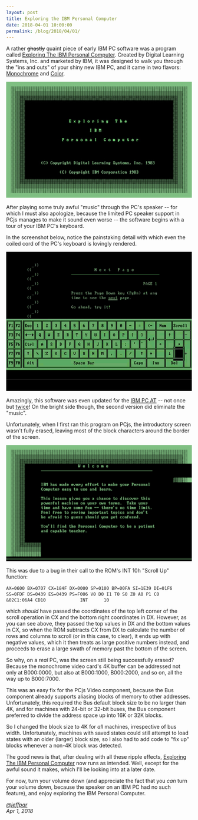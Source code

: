 ```yaml
---
layout: post
title: Exploring the IBM Personal Computer
date: 2018-04-01 10:00:00
permalink: /blog/2018/04/01/
---
```


A rather ~~ghastly~~ quaint piece of early IBM PC software was a program called
[Exploring The IBM Personal Computer](/disks/pcx86/apps/ibm/exploring/).  Created by Digital Learning Systems, Inc.
and marketed by IBM, it was designed to walk you through the "ins and outs" of your shiny new IBM PC, and it came in
two flavors: [Monochrome](/disks/pcx86/apps/ibm/exploring/5150/mda/) and [Color](/disks/pcx86/apps/ibm/exploring/5150/cga/).

![Exploring the IBM PC (Intro](/blog/images/exploring-the-ibm-pc-intro.jpg)

After playing some truly awful "music" through the PC's speaker -- for which I must also apologize, because the limited
PC speaker support in PCjs manages to make it sound even worse -- the software begins with a tour of your IBM PC's
keyboard.

In the screenshot below, notice the painstaking detail with which even the coiled cord of the PC's keyboard is lovingly
rendered.

![Exploring the IBM PC (Keyboard)](/blog/images/exploring-the-ibm-pc-keyboard.gif)

Amazingly, this software was even updated for the [IBM PC AT](/disks/pcx86/apps/ibm/exploring/5170/) -- not once but
[twice](/disks/pcx86/apps/ibm/exploring/5170/2.00/)!  On the bright side though, the second version did eliminate the "music".

Unfortunately, when I first ran this program on PCjs, the introductory screen wasn't fully erased, leaving most of
the block characters around the border of the screen.

![Exploring the IBM PC (Bug)](/blog/images/exploring-the-ibm-pc-intro-bug.png)

This was due to a bug in their call to the ROM's INT 10h "Scroll Up" function:

    AX=0600 BX=0707 CX=184F DX=0000 SP=0100 BP=00FA SI=1E39 DI=01F6 
    SS=0FDF DS=0439 ES=0439 PS=F006 V0 D0 I1 T0 S0 Z0 A0 P1 C0 
    &02C1:06A4 CD10             INT      10

which *should* have passed the coordinates of the top left corner of the scroll operation in CX and the bottom right
coordinates in DX.  However, as you can see above, they passed the top values in DX and the bottom values in CX, so when
the ROM subtracts CX from DX to calculate the number of rows and columns to scroll (or in this case, to clear), it ends up
with negative values, which it then treats as large positive numbers instead, and proceeds to erase a large swath of memory
past the bottom of the screen.

So why, on a *real* PC, was the screen still being successfully erased?  Because the monochrome video card's 4K buffer
can be addressed not only at B000:0000, but also at B000:1000, B000:2000, and so on, all the way up to B000:7000.

This was an easy fix for the PCjs Video component, because the Bus component already supports aliasing blocks of memory
to other addresses.  Unfortunately, this required the Bus default block size to be no larger than 4K, and for machines
with 24-bit or 32-bit buses, the Bus component preferred to divide the address space up into 16K or 32K blocks.

So I changed the block size to 4K for *all* machines, irrespective of bus width.  Unfortunately, machines with saved states
could still attempt to load states with an older (larger) block size, so I also had to add code to "fix up" blocks whenever
a non-4K block was detected.

The good news is that, after dealing with all these ripple effects, [Exploring The IBM Personal Computer](/disks/pcx86/apps/ibm/exploring/)
now runs as intended.  Well, except for the awful sound it makes, which I'll be looking into at a later date.

For now, turn your volume down (and appreciate the fact that you *can* turn your volume down, because the speaker on
an IBM PC had no such feature), and enjoy exploring the IBM Personal Computer.

*[@jeffpar](https://jeffpar.com)*  
*Apr 1, 2018*
